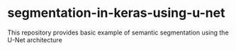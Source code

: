 # segmentation-in-keras-using-u-net
This repository provides basic example of semantic segmentation using the U-Net architecture
